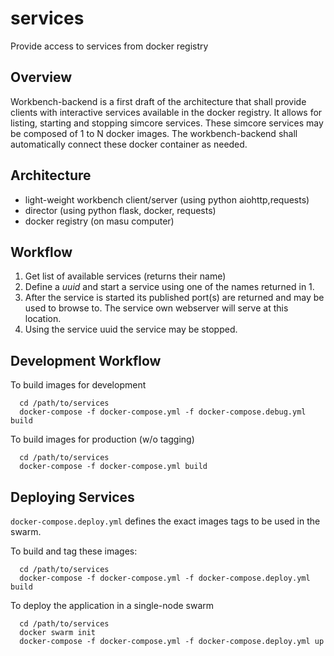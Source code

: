 # services

Provide access to services from docker registry

## Overview

Workbench-backend is a first draft of the architecture that shall provide clients with interactive services available in the docker registry. It allows for listing, starting and stopping simcore services. These simcore services may be composed of 1 to N docker images. The workbench-backend shall automatically connect these docker container as needed.

## Architecture

- light-weight workbench client/server (using python aiohttp,requests)
- director (using python flask, docker, requests)
- docker registry (on masu computer)

## Workflow

1. Get list of available services (returns their name)
2. Define a _uuid_ and start a service using one of the names returned in 1.
3. After the service is started its published port(s) are returned and may be used to browse to. The service own webserver will serve at this location.
4. Using the service uuid the service may be stopped.

## Development Workflow

To build images for development

```!bash
  cd /path/to/services
  docker-compose -f docker-compose.yml -f docker-compose.debug.yml build
```

To build images for production (w/o tagging)

```!bash
  cd /path/to/services
  docker-compose -f docker-compose.yml build
```

## Deploying Services

``docker-compose.deploy.yml`` defines the exact images tags to be used in the swarm.

To build and tag these images:

```!bash
  cd /path/to/services
  docker-compose -f docker-compose.yml -f docker-compose.deploy.yml build
```

To deploy the application in a single-node swarm

```!bash
  cd /path/to/services
  docker swarm init
  docker-compose -f docker-compose.yml -f docker-compose.deploy.yml up
```

